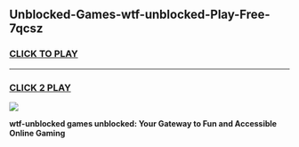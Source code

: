 
## Unblocked-Games-wtf-unblocked-Play-Free-7qcsz
<h3>
<a href="https://premium76.site?title=wtf-unblocked&ref=12A">CLICK TO PLAY</a></h3>
<hr>

<h3>
<a href="https://premium76.site?title=wtf-unblocked&ref=12A">CLICK 2 PLAY</a>
  
</h3>

<a href="https://premium76.site?title=wtf-unblocked&ref=12A"><img src="https://clearcache.store/games.png"></a>


**wtf-unblocked games unblocked: Your Gateway to Fun and Accessible Online Gaming**
